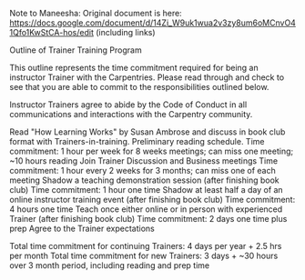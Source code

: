 Note to Maneesha: Original document is here: https://docs.google.com/document/d/14Zi_W9uk1wua2v3zy8um6oMCnvO41Qfo1KwStCA-hos/edit (including links)

Outline of Trainer Training Program

This outline represents the time commitment required for being an instructor Trainer with the Carpentries. Please read through and check to see that you are able to commit to the responsibilities outlined below.

Instructor Trainers agree to abide by the Code of Conduct in all communications and interactions with the Carpentry community.

Read "How Learning Works" by Susan Ambrose and discuss in book club format with Trainers-in-training. Preliminary reading schedule.
Time commitment: 1 hour per week for 8 weeks meetings; can miss one meeting; ~10 hours reading
Join Trainer Discussion and Business meetings 
Time commitment: 1 hour every 2 weeks for 3 months; can miss one of each meeting
Shadow a teaching demonstration session (after finishing book club)
Time commitment: 1 hour one time
Shadow at least half a day of an online instructor training event (after finishing book club)
Time commitment: 4 hours one time
Teach once either online or in person with experienced Trainer (after finishing book club)
Time commitment: 2 days one time plus prep
Agree to the Trainer expectations 

Total time commitment for continuing Trainers: 
4 days per year + 2.5 hrs per month
Total time commitment for new Trainers: 
3 days + ~30 hours over 3 month period, including reading and prep time 



